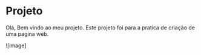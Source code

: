 
# Projeto 
Olá, Bem vindo ao meu projeto.
Este projeto foi para a pratica de criação de uma pagina web.

![image]
